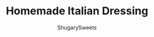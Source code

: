 ---
layout: ../../layouts/MarkdownPostLayout.astro
title: Homemade Italian Dressing
author: ShugarySweets
pubDate: 2018-12-15
description: "This zesty Homemade Italian Dressing is a cinch to make at home, and tastes better too! Poured on a salad or used as a chicken marinade, this dressing is scrumptious!"
image_url: https://www.shugarysweets.com/wp-content/uploads/2015/05/italian-dressing-2.jpg
tags: ["Side Dishes","American"]
calories: 83
protein: 0
carbohydrates: 1
fats: 9
fiber: 0
ingredients: ["1 cup vegetable oil","1/4 cup white vinegar","2 Tablespoons red wine vinegar","1 teaspoon garlic salt","2 1/2 teaspoons minced onion","3 Tablespoons finely chopped red pepper","2 teaspoons dijon mustard","1 teaspoon honey","1 teaspoon oregano","1/4 teaspoon marjoram","1/4 teaspoon red pepper flakes","1/4 teaspoon black pepper"]
serves: 1
time: "10 minutes"
prepTime: "10 minutes"
instructions: ["In a pint sized mason jar, combine all ingredients.","Shake vigourously and allow to chill in refrigerator for 4 hours or more. Shake before using."]
nutrition: ["83 calories","1 grams carbohydrates","0 milligrams cholesterol","9 grams fat","0 grams fiber","0 grams protein","1 grams saturated fat","78 milligrams sodium","0 grams sugar","0 grams trans fat","8 grams unsaturated fat"]
---